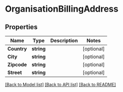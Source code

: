 # OrganisationBillingAddress

## Properties
Name | Type | Description | Notes
------------ | ------------- | ------------- | -------------
**Country** | **string** |  | [optional] 
**City** | **string** |  | [optional] 
**Zipcode** | **string** |  | [optional] 
**Street** | **string** |  | [optional] 

[[Back to Model list]](../README.md#documentation-for-models) [[Back to API list]](../README.md#documentation-for-api-endpoints) [[Back to README]](../README.md)



